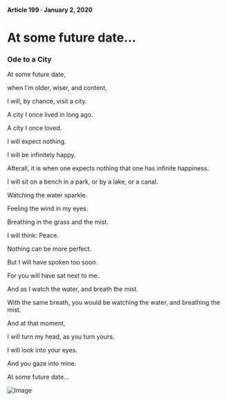 #### Article 199 · January 2, 2020

# At some future date...

### Ode to a City

At some future date,

when I'm older, wiser, and content,

I will, by chance, visit a city.

A city I once lived in long ago.

A city I once loved.

I will expect nothing.

I will be infinitely happy.

Afterall, it is when one expects nothing that one has infinite happiness.

I will sit on a bench in a park, or by a lake, or a canal.

Watching the water sparkle.

Feeling the wind in my eyes.

Breathing in the grass and the mist.

I will think: Peace.

Nothing can be more perfect.

But I will have spoken too soon.

For you will have sat next to me.

And as I watch the water, and breath the mist.

With the same breath, you would be watching the water, and breathing the mist.

And at that moment,

I will turn my head, as you turn yours.

I will look into your eyes.

And you gaze into mine.

At some future date...

![Image](https://cdn-images-1.medium.com/max/800/1*zUxSlwzGlOND6kfm9uPG5w.jpeg)